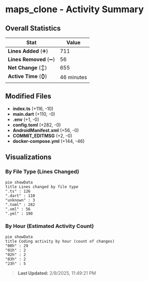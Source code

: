 # maps_clone - Activity Summary 

## Overall Statistics

| Stat                   | Value                                                             |
| ---------------------- | ----------------------------------------------------------------- |
| **Lines Added** (➕)   | 711                                          |
| **Lines Removed** (➖) | 56                                        |
| **Net Change** (↕)    | 655                |
| **Active Time** (⌚)   | 46 minutes |


## Modified Files
- **index.ts** (+116, -10)
- **main.dart** (+110, -0)
- **.env** (+1, -0)
- **config.toml** (+282, -0)
- **AndroidManifest.xml** (+56, -0)
- **COMMIT_EDITMSG** (+2, -0)
- **docker-compose.yml** (+144, -46)

## Visualizations

### By File Type (Lines Changed)

```mermaid
pie showData
title Lines changed by file type
".ts" : 126
".dart" : 110
"unknown" : 3
".toml" : 282
".xml" : 56
".yml" : 190
```

### By Hour (Estimated Activity Count)

```mermaid
pie showData
title Coding activity by hour (count of changes)
"00h" : 29
"01h" : 2
"02h" : 2
"03h" : 2
"23h" : 5
```


> **Last Updated:** 2/9/2025, 11:49:21 PM